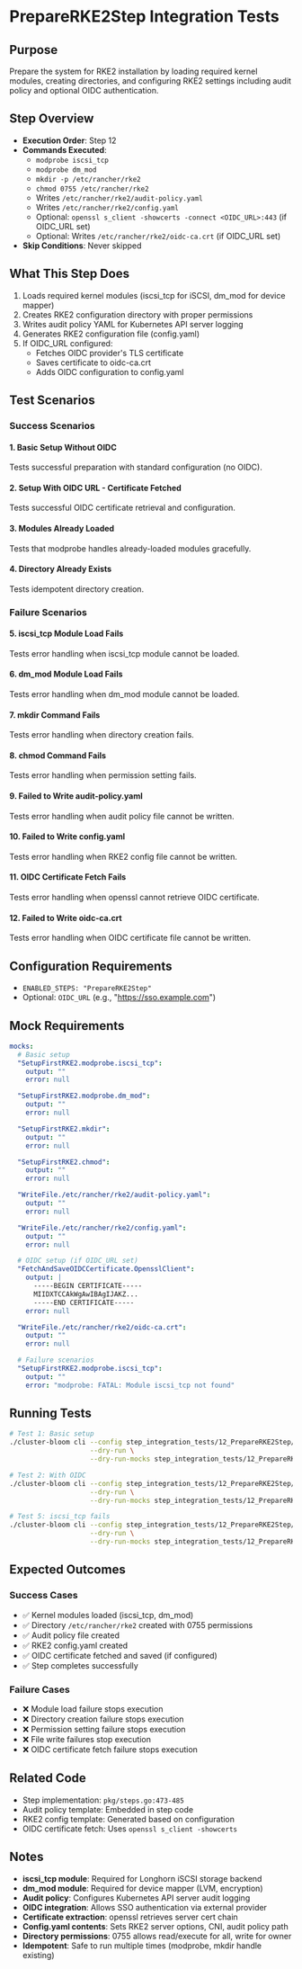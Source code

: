 # PrepareRKE2Step Integration Tests

## Purpose
Prepare the system for RKE2 installation by loading required kernel modules, creating directories, and configuring RKE2 settings including audit policy and optional OIDC authentication.

## Step Overview
- **Execution Order**: Step 12
- **Commands Executed**:
  - `modprobe iscsi_tcp`
  - `modprobe dm_mod`
  - `mkdir -p /etc/rancher/rke2`
  - `chmod 0755 /etc/rancher/rke2`
  - Writes `/etc/rancher/rke2/audit-policy.yaml`
  - Writes `/etc/rancher/rke2/config.yaml`
  - Optional: `openssl s_client -showcerts -connect <OIDC_URL>:443` (if OIDC_URL set)
  - Optional: Writes `/etc/rancher/rke2/oidc-ca.crt` (if OIDC_URL set)
- **Skip Conditions**: Never skipped

## What This Step Does
1. Loads required kernel modules (iscsi_tcp for iSCSI, dm_mod for device mapper)
2. Creates RKE2 configuration directory with proper permissions
3. Writes audit policy YAML for Kubernetes API server logging
4. Generates RKE2 configuration file (config.yaml)
5. If OIDC_URL configured:
   - Fetches OIDC provider's TLS certificate
   - Saves certificate to oidc-ca.crt
   - Adds OIDC configuration to config.yaml

## Test Scenarios

### Success Scenarios

#### 1. Basic Setup Without OIDC
Tests successful preparation with standard configuration (no OIDC).

#### 2. Setup With OIDC URL - Certificate Fetched
Tests successful OIDC certificate retrieval and configuration.

#### 3. Modules Already Loaded
Tests that modprobe handles already-loaded modules gracefully.

#### 4. Directory Already Exists
Tests idempotent directory creation.

### Failure Scenarios

#### 5. iscsi_tcp Module Load Fails
Tests error handling when iscsi_tcp module cannot be loaded.

#### 6. dm_mod Module Load Fails
Tests error handling when dm_mod module cannot be loaded.

#### 7. mkdir Command Fails
Tests error handling when directory creation fails.

#### 8. chmod Command Fails
Tests error handling when permission setting fails.

#### 9. Failed to Write audit-policy.yaml
Tests error handling when audit policy file cannot be written.

#### 10. Failed to Write config.yaml
Tests error handling when RKE2 config file cannot be written.

#### 11. OIDC Certificate Fetch Fails
Tests error handling when openssl cannot retrieve OIDC certificate.

#### 12. Failed to Write oidc-ca.crt
Tests error handling when OIDC certificate file cannot be written.

## Configuration Requirements

- `ENABLED_STEPS: "PrepareRKE2Step"`
- Optional: `OIDC_URL` (e.g., "https://sso.example.com")

## Mock Requirements

```yaml
mocks:
  # Basic setup
  "SetupFirstRKE2.modprobe.iscsi_tcp":
    output: ""
    error: null

  "SetupFirstRKE2.modprobe.dm_mod":
    output: ""
    error: null

  "SetupFirstRKE2.mkdir":
    output: ""
    error: null

  "SetupFirstRKE2.chmod":
    output: ""
    error: null

  "WriteFile./etc/rancher/rke2/audit-policy.yaml":
    output: ""
    error: null

  "WriteFile./etc/rancher/rke2/config.yaml":
    output: ""
    error: null

  # OIDC setup (if OIDC_URL set)
  "FetchAndSaveOIDCCertificate.OpensslClient":
    output: |
      -----BEGIN CERTIFICATE-----
      MIIDXTCCAkWgAwIBAgIJAKZ...
      -----END CERTIFICATE-----
    error: null

  "WriteFile./etc/rancher/rke2/oidc-ca.crt":
    output: ""
    error: null

  # Failure scenarios
  "SetupFirstRKE2.modprobe.iscsi_tcp":
    output: ""
    error: "modprobe: FATAL: Module iscsi_tcp not found"
```

## Running Tests

```bash
# Test 1: Basic setup
./cluster-bloom cli --config step_integration_tests/12_PrepareRKE2Step/01-basic-setup/config.yaml \
                    --dry-run \
                    --dry-run-mocks step_integration_tests/12_PrepareRKE2Step/01-basic-setup/mocks.yaml

# Test 2: With OIDC
./cluster-bloom cli --config step_integration_tests/12_PrepareRKE2Step/02-with-oidc/config.yaml \
                    --dry-run \
                    --dry-run-mocks step_integration_tests/12_PrepareRKE2Step/02-with-oidc/mocks.yaml

# Test 5: iscsi_tcp fails
./cluster-bloom cli --config step_integration_tests/12_PrepareRKE2Step/05-iscsi-fails/config.yaml \
                    --dry-run \
                    --dry-run-mocks step_integration_tests/12_PrepareRKE2Step/05-iscsi-fails/mocks.yaml
```

## Expected Outcomes

### Success Cases
- ✅ Kernel modules loaded (iscsi_tcp, dm_mod)
- ✅ Directory `/etc/rancher/rke2` created with 0755 permissions
- ✅ Audit policy file created
- ✅ RKE2 config.yaml created
- ✅ OIDC certificate fetched and saved (if configured)
- ✅ Step completes successfully

### Failure Cases
- ❌ Module load failure stops execution
- ❌ Directory creation failure stops execution
- ❌ Permission setting failure stops execution
- ❌ File write failures stop execution
- ❌ OIDC certificate fetch failure stops execution

## Related Code
- Step implementation: `pkg/steps.go:473-485`
- Audit policy template: Embedded in step code
- RKE2 config template: Generated based on configuration
- OIDC certificate fetch: Uses `openssl s_client -showcerts`

## Notes
- **iscsi_tcp module**: Required for Longhorn iSCSI storage backend
- **dm_mod module**: Required for device mapper (LVM, encryption)
- **Audit policy**: Configures Kubernetes API server audit logging
- **OIDC integration**: Allows SSO authentication via external provider
- **Certificate extraction**: openssl retrieves server cert chain
- **Config.yaml contents**: Sets RKE2 server options, CNI, audit policy path
- **Directory permissions**: 0755 allows read/execute for all, write for owner
- **Idempotent**: Safe to run multiple times (modprobe, mkdir handle existing)
